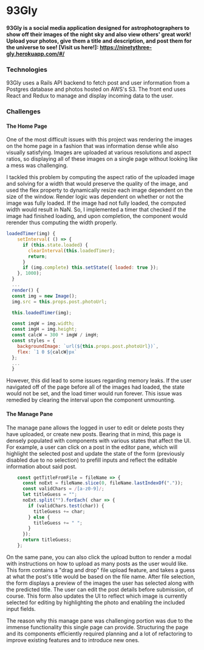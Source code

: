 # 93Gly

#### 93Gly is a social media application designed for astrophotographers to show off their images of the night sky and also view others' great work! Upload your photos, give them a title and description, and post them for the universe to see! [Visit us here!]: https://ninetythree-gly.herokuapp.com/#/

### Technologies

93Gly uses a Rails API backend to fetch post and user information from a Postgres database and photos hosted on AWS's S3.
The front end uses React and Redux to manage and display incoming data to the user.

### Challenges

#### The Home Page

One of the most difficult issues with this project was rendering the images on the home page in a fashion that was information dense while also visually satisfying. Images are uploaded at various resolutions and aspect ratios, so displaying all of these images on a single page without looking like a mess was challenging.

I tackled this problem by computing the aspect ratio of the uploaded image and solving for a width that would preserve the quality of the image, and used the flex property to dynamically resize each image dependent on the size of the window. Render logic was dependent on whether or not the image was fully loaded. If the image had not fully loaded, the computed width would result in NaN. So, I implemented a timer that checked if the image had finished loading, and upon completion, the component would rerender thus computing the width properly.
```javascript
loadedTimer(img) {
    setInterval( () => {
      if (this.state.loaded) {
        clearInterval(this.loadedTimer);
        return; 
      }
      if (img.complete) this.setState({ loaded: true });
    }, 1000);
  }
  ...
  render() {
  const img = new Image();
  img.src = this.props.post.photoUrl;

  this.loadedTimer(img);

  const imgW = img.width;
  const imgH = img.height; 
  const calcW = 300 * imgW / imgH;
  const styles = {
    backgroundImage: `url(${this.props.post.photoUrl})`,
    flex: `1 0 ${calcW}px`
  };
  ...
  }
```
However, this did lead to some issues regarding memory leaks. If the user navigated off of the page before all of the images had loaded, the state would not be set, and the load timer would run forever. This issue was remedied by clearing the interval upon the component unmounting.


#### The Manage Pane

The manage pane allows the logged in user to edit or delete posts they have uploaded, or create new posts. Bearing that in mind, this page is densely populated with components with various states that affect the UI. For example, a user can click on a post in the editor pane, which will highlight the selected post and update the state of the form (previously disabled due to no selection) to prefill inputs and reflect the editable information about said post.
```javascript
    const getTitleFromFile = fileName => {
      const noExt = fileName.slice(0, fileName.lastIndexOf("."));
      const validChars = /[a-z0-9]/;
      let titleGuess = "";
      noExt.split("").forEach( char => {
        if (validChars.test(char)) {
          titleGuess += char;
        } else {
          titleGuess += " ";
        }
      });
      return titleGuess;
    };
```
On the same pane, you can also click the upload button to render a modal with instructions on how to upload as many posts as the user would like. This form contains a "drag and drop" file upload feature, and takes a guess at what the post's title would be based on the file name. After file selection, the form displays a preview of the images the user has selected along with the predicted title. The user can edit the post details before submission, of course. This form also updates the UI to reflect which image is currently selected for editing by highlighting the photo and enabling the included input fields.

The reason why this manage pane was challenging portion was due to the immense functionality this single page can provide. Structuring the page and its components efficiently required planning and a lot of refactoring to improve existing features and to introduce new ones.
